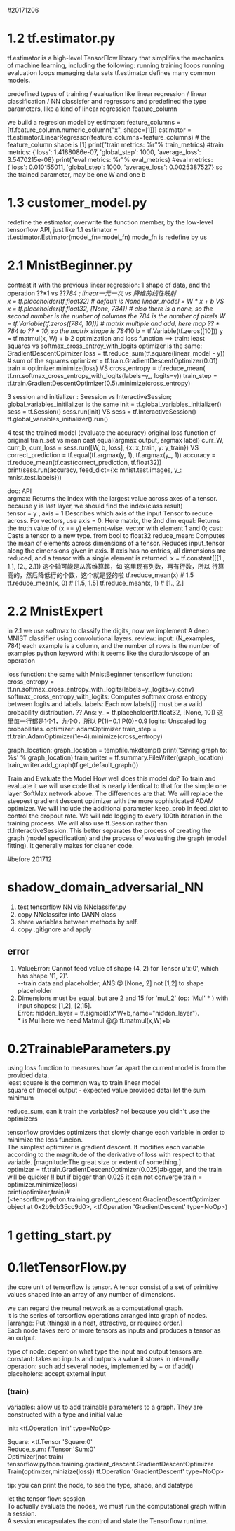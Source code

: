 #20171206
# 1.2 tf.estimator.py
tf.estimator is a high-level TensorFlow library that simplifies the mechanics of machine learning, including the following:
running training loops
running evaluation loops
managing data sets
tf.estimator defines many common models.

predefined types of training / evaluation like linear regression / linear classification / NN classisfer and regressors
and predefined the type parameters,  like a kind of linear regression feature_column

we build a regresion model by estimator:
feature_columns = [tf.feature_column.numeric_column("x", shape=[1])]
estimator = tf.estimator.LinearRegressor(feature_columns=feature_columns) # the feature_column shape is [1]
print("train metrics: %r"% train_metrics) #train metrics: {'loss': 1.4188086e-07, 'global_step': 1000, 'average_loss': 3.5470215e-08}
print("eval metrics: %r"% eval_metrics) #eval metrics: {'loss': 0.010155011, 'global_step': 1000, 'average_loss': 0.0025387527}
so the trained parameter, may be one W and one b

# 1.3 customer_model.py
redefine the estimator,  overwrite the function member, by the low-level tensorflow API, just like 1.1
estimator = tf.estimator.Estimator(model_fn=model_fn)    mode_fn is redefine by us



# 2.1 MnistBeginner.py
contrast it with the previous linear regression:
1 shape of data, and the operation   ??*1 vs ??*784 ;  linear一元一次 vs 降维的线性映射  
    x = tf.placeholder(tf.float32) # default is None
    linear_model = W * x + b
VS
    x = tf.placeholder(tf.float32, [None, 784]) # also there is a none, so the second number is the nunber of columns the 784 is the number of pixels
    W = tf.Variable(tf.zeros([784, 10])) # matrix multiple and add, here map ?? * 784 to ?? * 10, so the matrix shape is 784*10
    b = tf.Variable(tf.zeros([10]))
    y = tf.matmul(x, W) + b
2 optimization and  loss function ==> train: least squares vs softmax_cross_entroy_with_logits   optimizer is the same: GradientDescentOpimizer
    loss = tf.reduce_sum(tf.square(linear_model - y)) # sum of the squares
    optimizer = tf.train.GradientDescentOptimizer(0.01)
    train = optimizer.minimize(loss)
VS
    cross_entropy = tf.reduce_mean(
        tf.nn.softmax_cross_entropy_with_logits(labels=y_, logits=y))
    train_step = tf.train.GradientDescentOptimizer(0.5).minimize(cross_entropy)

3 session and initializer :    Seession vs InteractiveSession;    global_variables_initilalizer is the same
    init = tf.global_variables_initializer()
    sess = tf.Session()
    sess.run(init)
VS
    sess = tf.InteractiveSession()
    tf.global_variables_initializer().run()

4 test the trained model (evaluate the accuracy)      original loss function of original train_set  vs  mean cast equal(argmax output, argmax label)
    curr_W, curr_b, curr_loss = sess.run([W, b, loss], {x: x_train, y: y_train})
VS
    correct_prediction = tf.equal(tf.argmax(y, 1), tf.argmax(y_, 1))
    accuracy = tf.reduce_mean(tf.cast(correct_prediction, tf.float32))
    print(sess.run(accuracy, feed_dict={x: mnist.test.images,
                                        y_: mnist.test.labels}))

doc:  API    
    argmax: Returns the index with the largest value across axes of a tensor.  because y is last layer, we should find the index(class result)  
        tensor = y , axis = 1 Describes which axis of the input Tensor to reduce across. For vectors, use axis = 0. Here matrix, the 2nd dim
    equal: Returns the truth value of (x == y) element-wise.  vector with element 1 and 0;
    cast: Casts a tensor to a new type.  from bool to float32
    reduce_mean: Computes the mean of elements across dimensions of a tensor. Reduces input_tensor along the dimensions given in axis.
        If axis has no entries, all dimensions are reduced, and a tensor with a single element is returned.
            x = tf.constant([[1., 1.], [2., 2.]])  这个轴可能是从高维算起，如 这里现有列数，再有行数，所以 行算高的，然后降低行的个数，这个就是竖的啦
            tf.reduce_mean(x)  # 1.5
            tf.reduce_mean(x, 0)  # [1.5, 1.5]
            tf.reduce_mean(x, 1)  # [1.,  2.]


# 2.2 MnistExpert
in 2.1 we use softmax to classify the digits, now we implement A deep MNIST classifier using convolutional layers.
review: 
    input: (N_examples, 784)    each example is a column, and the number of rows is the number of examples
python keyword
    with:   it seems like the duration/scope of an operation 

loss function: the same with MnistBeginner
    tensorflow function:
    cross_entropy = tf.nn.softmax_cross_entropy_with_logits(labels=y_,logits=y_conv)
    softmax_cross_entropy_with_logits:  Computes softmax cross entropy between logits and labels.
        labels: Each row labels[i] must be a valid probability distribution.  ??
            Ans: y_ = tf.placeholder(tf.float32, [None, 10])  这里每一行都是1个1，九个0，所以 P(1)=0.1 P(0)=0.9
        logits: Unscaled log probabilities.
optimizer:   adamOptimizer
    train_step = tf.train.AdamOptimizer(1e-4).minimize(cross_entropy)

graph_location:
  graph_location = tempfile.mkdtemp()
  print('Saving graph to: %s' % graph_location)
  train_writer = tf.summary.FileWriter(graph_location)
  train_writer.add_graph(tf.get_default_graph())

Train and Evaluate the Model
How well does this model do? To train and evaluate it we will use code that is nearly identical to that for the simple one layer SoftMax network above.
The differences are that:
    We will replace the steepest gradient descent optimizer with the more sophisticated ADAM optimizer.
    We will include the additional parameter keep_prob in feed_dict to control the dropout rate.
    We will add logging to every 100th iteration in the training process.
    We will also use tf.Session rather than tf.InteractiveSession. This better separates the process of creating the graph (model specification) and the process of evaluating the graph (model fitting). It generally makes for cleaner code. 






#before 201712

# shadow_domain_adversarial_NN
1. test tensorflow NN via NNclassifer.py
1. copy NNclassifer into DANN class
1. share variables between methods by self.
1. copy .gitignore and apply
## error
1. ValueError: Cannot feed value of shape (4, 2) for Tensor u'x:0', which has shape '(1, 2)'.<br>
--train data and placeholder,  ANS:@ \[None, 2\] not \[1,2\] to shape placeholder
1. Dimensions must be equal, but are 2 and 15 for 'mul_2' (op: 'Mul' * ) with input shapes: \[1,2\], \[2,15\].<br>
Error: hidden_layer = tf.sigmoid(x*W+b,name="hidden_layer"). <br>
\* is Mul  here we need Matmul @@ tf.matmul(x,W)+b

# 0.2TrainableParameters.py
using loss function to measures how far apart the current model is from the provided data.<br>
least square is the common way to train linear model<br>
 square of (model output - expected value provided data)  let the sum minimum<br>

reduce_sum, can it train the variables? no! because you didn't use the optimizers<br>

tensorflow provides optimizers that slowly change each variable in order to minimize the loss funcion.<br>
The simplest optimizer is gradient descent. It modifies each variable according to the magnitude of the derivative of loss
 with respect to that variable.   [magnitude:The great size or extent of something.]<br>
optimizer = tf.train.GradientDescentOptimizer(0.025)#bigger, and the train will be quicker !! but if bigger than 0.025 it can not converge
train = optimizer.minimize(loss)<br>
print(optimizer,train)#(<tensorflow.python.training.gradient_descent.GradientDescentOptimizer object at 0x2b9cb35cc9d0>, <tf.Operation 'GradientDescent' type=NoOp>)





# 1 getting_start.py
# 0.1letTensorFlow.py
the core unit of tensorflow is tensor. A tensor consist of a set of primitive values shaped into an array of any number of dimensions.

we can regard the neunal network as a computational graph.<br>
it is the series of tersorflow operations arranged into graph of nodes.<br>
[arrange: Put (things) in a neat, attractive, or required order.]<br>
Each node takes zero or more tensors as inputs and produces a tensor as an output.<br>

type of node: depent on what type the input and output tensors are.<br>
constant: takes no inputs and outputs a value it stores in internally.<br>
operation: such add several nodes, implemented by + or tf.add()<br>
placeholers: accept external input<br>

### (train)
variables: allow us to add trainable parameters to a graph. They are constructed with a type and initial value

init: <tf.Operation 'init' type=NoOp>

Square: <tf.Tensor 'Square:0' <br>
Reduce_sum: f.Tensor 'Sum:0' <br>
Optimizer(not train) tensorflow.python.training.gradient_descent.GradientDescentOptimizer <br>
Train(optimizer,minizize(loss)) tf.Operation 'GradientDescent' type=NoOp> <br>

tip: you can print the node, to see the type, shape, and datatype

let the tensor flow: session <br>
To actually evaluate the nodes, we must run the computational graph within a session. <br>
A session encapsulates the control and state the Tensorflow runtime. <br>


